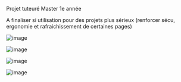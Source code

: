 Projet tuteuré Master 1e année

A finaliser si utilisation pour des projets plus sérieux (renforcer sécu, ergonomie et rafraichissement de certaines pages)

![image](https://github.com/user-attachments/assets/41ce793a-ed16-4ab6-bab7-d2bb8f14bad3)

![image](https://github.com/user-attachments/assets/3cc2e698-0475-450c-b766-695d59c1b08b)

![image](https://github.com/user-attachments/assets/5af67759-9056-48f7-8016-41a6cfa65a78)

![image](https://github.com/user-attachments/assets/e4449ed4-68d5-467d-a0e7-e3a63c52ea1b)
